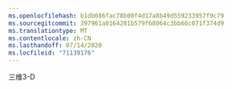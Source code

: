 ```yaml
---
ms.openlocfilehash: b1db086fac78b00f4d17a8b49d559233957f9c79
ms.sourcegitcommit: 397961a0164281b579f68064c3bb66c071f374d9
ms.translationtype: MT
ms.contentlocale: zh-CN
ms.lasthandoff: 07/14/2020
ms.locfileid: "71139176"
---
```

<span data-ttu-id="b57fa-101">三维</span><span class="sxs-lookup"><span data-stu-id="b57fa-101">3-D</span></span>